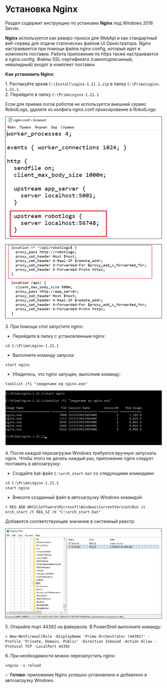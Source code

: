 # Установка Nginx
Раздел содержит инструкцию по установке **Nginx** под Windows 2016 Server. 

**Nginx** используется как реверс-прокси для WebApi и как стандартный веб-сервер для отдачи статических файлов UI Оркестратора. Nginx настраивается при помощи файла nginx.config, который идет в комплекте поставки. Работа приложения по https также настраивается в nginx.config. Файлы SSL-сертификата (самоподписанный, невалидный) входят в комплект поставки.  

**Как установить Nginx:**

1\. Распакуйте архив `C:\Install\nginx-1.21.1.zip` в папку `C:\Primo\nginx-1.21.1`.\
2\. Перейдите в папку `C:\Primo\nginx-1.21.1`

Если для приема логов роботов не используется внешний сервис RobotLogs, удалите из конфига nginx.conf проксирование в RobotLogs: 

![](<../../../.gitbook/assets/install-nginx-win-1.png>)

![](<../../../.gitbook/assets/install-nginx-win-2.png>)

3\.	При помощи cmd запустите nginx:
*	Перейдите в папку с установленным nginx: 
```
cd C:\Primo\nginx-1.21.1
```
* Выполните команду запуска: 
```
start nginx
```
* Убедитесь, что nginx запущен, выполнив команду:
``` 
tasklist /fi "imagename eq nginx.exe" 
```
![](<../../../.gitbook/assets/install-nginx-win-3.png>)

4\.	После каждой перезагрузки Windows требуется вручную запускать nginx. Чтобы этого не делать каждый раз, приложение nginx следует поставить в автозагрузку: 
* Создайте bat-файл `C:\orch_start.bat` со следующими командами: 
```
cd C:\Primo\nginx-1.21.1 
start nginx 
```
* Внесите созданный файл в автозагрузку Windows командой:
```
> REG ADD HKCU\Software\Microsoft\Windows\CurrentVersion\Run /v orch_start /t REG_SZ /d "C:\orch_start.bat"
```
Добавится соответствующее значение в системный реестр:

![](<../../../.gitbook/assets/install-nginx-win-4.png>)

5\. Откройте порт 44392 на файерволе. В PowerShell выполните команду:
```
> New-NetFirewallRule -DisplayName 'Primo Orchestrator (44392)' -Profile 'Private, Domain, Public' -Direction Inbound -Action Allow -Protocol TCP -LocalPort 44392
```
6\. При необходимости можно перезапустить nginx:
```
>nginx -s reload
```

:white_check_mark: **Готово**: приложение Nginx успешно установлено и добавлено в автозагрузку Windows.
